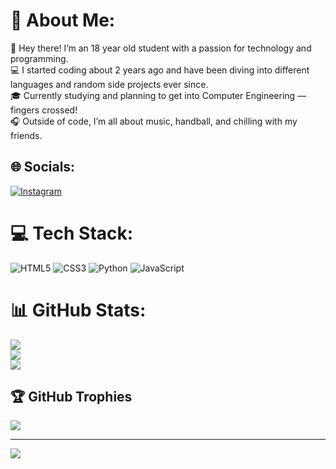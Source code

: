 # 💫 About Me:
👋 Hey there! I’m an 18 year old student with a passion for technology and programming.<br>💻 I started coding about 2 years ago and have been diving into different languages and random side projects ever since.<br>🎓 Currently studying and planning to get into Computer Engineering — fingers crossed!<br>🎧 Outside of code, I’m all about music, handball, and chilling with my friends.


## 🌐 Socials:
[![Instagram](https://img.shields.io/badge/Instagram-%23E4405F.svg?logo=Instagram&logoColor=white)](https://instagram.com/riicardo8_) 

# 💻 Tech Stack:
![HTML5](https://img.shields.io/badge/html5-%23E34F26.svg?style=for-the-badge&logo=html5&logoColor=white) ![CSS3](https://img.shields.io/badge/css3-%231572B6.svg?style=for-the-badge&logo=css3&logoColor=white) ![Python](https://img.shields.io/badge/python-3670A0?style=for-the-badge&logo=python&logoColor=ffdd54) ![JavaScript](https://img.shields.io/badge/javascript-%23323330.svg?style=for-the-badge&logo=javascript&logoColor=%23F7DF1E)
# 📊 GitHub Stats:
![](https://github-readme-stats.vercel.app/api?username=riicardo8&theme=dark&hide_border=true&include_all_commits=false&count_private=false)<br/>
![](https://nirzak-streak-stats.vercel.app/?user=riicardo8&theme=dark&hide_border=true)<br/>
![](https://github-readme-stats.vercel.app/api/top-langs/?username=riicardo8&theme=dark&hide_border=true&include_all_commits=false&count_private=false&layout=compact)

## 🏆 GitHub Trophies
![](https://github-profile-trophy.vercel.app/?username=riicardo8&theme=radical&no-frame=false&no-bg=true&margin-w=4)

---
[![](https://visitcount.itsvg.in/api?id=riicardo8&icon=0&color=0)](https://visitcount.itsvg.in)

<!-- Proudly created with GPRM ( https://gprm.itsvg.in ) -->

<!--
**riicardo8/riicardo8** is a ✨ _special_ ✨ repository because its `README.md` (this file) appears on your GitHub profile.

Here are some ideas to get you started:

- 🔭 I’m currently working on ...
- 🌱 I’m currently learning ...
- 👯 I’m looking to collaborate on ...
- 🤔 I’m looking for help with ...
- 💬 Ask me about ...
- 📫 How to reach me: ...
- 😄 Pronouns: ...
- ⚡ Fun fact: ...
-->
